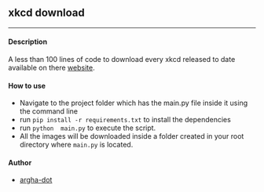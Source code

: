 ## xkcd download
---

#### Description
A less than 100 lines of code to download every xkcd released to date available on there [website](https://xkcd.com/). 

#### How to use
- Navigate to the project folder which has the main.py file inside it using the command line 
- run `pip install -r requirements.txt` to install the dependencies 
- run `python  main.py` to execute the script. 
- All the images will be downloaded inside a folder created in your root directory where `main.py` is located.

#### Author
- [argha-dot](https://github.com/argha-dot)